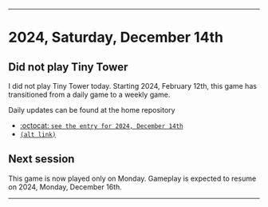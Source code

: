 
***

# 2024, Saturday, December 14th

## Did not play Tiny Tower

<!-- TODO: For each weekly entry, make sure the date is correct. The day of the week should be modified in 4 places !-->

I did not play Tiny Tower today. Starting 2024, February 12th, this game has transitioned from a daily game to a weekly game.

Daily updates can be found at the home repository

- [:octocat: `see the entry for 2024, December 14th`](https://github.com/seanpm2001/SeansLifeArchive_Images_TinyTower/tree/master/tiny%20tower/2024/12_December/14/) 
- [`(alt link)`](/tiny%20tower/2024/12_December/14/)

## Next session

This game is now played only on Monday. Gameplay is expected to resume on 2024, Monday, December 16th.

***
